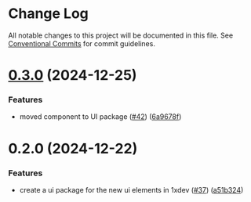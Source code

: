 # Change Log

All notable changes to this project will be documented in this file.
See [Conventional Commits](https://conventionalcommits.org) for commit guidelines.

# [0.3.0](https://github.com/devxicans/platform/compare/@1xdev/ui@0.2.0...@1xdev/ui@0.3.0) (2024-12-25)

### Features

- moved component to UI package ([#42](https://github.com/devxicans/platform/issues/42)) ([6a9678f](https://github.com/devxicans/platform/commit/6a9678ff13a0dbad38f2362fbd90bc733070957d))

# 0.2.0 (2024-12-22)

### Features

- create a ui package for the new ui elements in 1xdev ([#37](https://github.com/devxicans/platform/issues/37)) ([a51b324](https://github.com/devxicans/platform/commit/a51b3241b537c54c993433cda045087b86b1409a))
